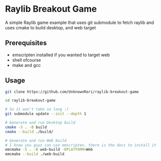 # Raylib Breakout Game

A simple Raylib game example that uses git submodule to fetch raylib and uses cmake to build desktop, and web target

## Prerequisites

- emscripten installed if you wanted to target web
- shell ofcourse
- make and gcc

## Usage

```sh
git clone https://github.com/UnknownRori/raylib-breakout-game

cd raylib-breakout-game

# So it won't take so long :)
git submodule update --init --depth 1

# Generate and run Desktop build
cmake -S . -B build
cmake --build ./build/

# Generate and run Web build
# I know you guys can use emscripten, there is the docs to install it
emcmake -S . -B web-build -DPLATFORM=Web
emcmake --build ./web-build
```
